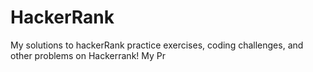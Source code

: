 # HackerRank
My solutions to hackerRank practice exercises, coding challenges, and other problems on Hackerrank!
My Pr
